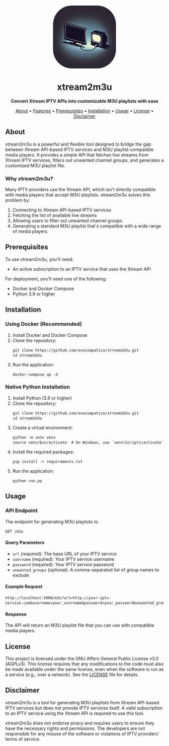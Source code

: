 <p align="center">
  <img src="docs/assets/logo.png" alt="xtream2m3u logo" width="200"
  style = "border-radius: 30%;"/>
</p>

<h1 align="center">xtream2m3u</h1>

<p align="center">
  <strong>Convert Xtream IPTV APIs into customizable M3U playlists with ease</strong>
</p>

<p align="center">
  <a href="#about">About</a> •
  <a href="#features">Features</a> •
  <a href="#prerequisites">Prerequisites</a> •
  <a href="#installation">Installation</a> •
  <a href="#usage">Usage</a> •
  <a href="#license">License</a> •
  <a href="#disclaimer">Disclaimer</a>
</p>

## About

xtream2m3u is a powerful and flexible tool designed to bridge the gap between Xtream API-based IPTV services and M3U playlist-compatible media players. It provides a simple API that fetches live streams from Xtream IPTV services, filters out unwanted channel groups, and generates a customized M3U playlist file.

### Why xtream2m3u?

Many IPTV providers use the Xtream API, which isn't directly compatible with media players that accept M3U playlists. xtream2m3u solves this problem by:

1. Connecting to Xtream API-based IPTV services
2. Fetching the list of available live streams
3. Allowing users to filter out unwanted channel groups
4. Generating a standard M3U playlist that's compatible with a wide range of media players

## Prerequisites

To use xtream2m3u, you'll need:

- An active subscription to an IPTV service that uses the Xtream API

For deployment, you'll need one of the following:

- Docker and Docker Compose
- Python 3.9 or higher

## Installation

### Using Docker (Recommended)

1. Install Docker and Docker Compose
2. Clone the repository:
   ```
   git clone https://github.com/ovosimpatico/xtream2m3u.git
   cd xtream2m3u
   ```
3. Run the application:
   ```
   docker-compose up -d
   ```

### Native Python Installation

1. Install Python (3.9 or higher)
2. Clone the repository:
   ```
   git clone https://github.com/ovosimpatico/xtream2m3u.git
   cd xtream2m3u
   ```
3. Create a virtual environment:
   ```
   python -m venv venv
   source venv/bin/activate  # On Windows, use `venv\Scripts\activate`
   ```
4. Install the required packages:
   ```
   pip install -r requirements.txt
   ```
5. Run the application:
   ```
   python run.py
   ```

## Usage

### API Endpoint

The endpoint for generating M3U playlists is:

```
GET /m3u
```

#### Query Parameters

- `url` (required): The base URL of your IPTV service
- `username` (required): Your IPTV service username
- `password` (required): Your IPTV service password
- `unwanted_groups` (optional): A comma-separated list of group names to exclude

#### Example Request

```
http://localhost:5000/m3u?url=http://your-iptv-service.com&username=your_username&password=your_password&unwanted_groups=news,sports
```

#### Response

The API will return an M3U playlist file that you can use with compatible media players.

## License

This project is licensed under the GNU Affero General Public License v3.0 (AGPLv3). This license requires that any modifications to the code must also be made available under the same license, even when the software is run as a service (e.g., over a network). See the [LICENSE](LICENSE) file for details.

## Disclaimer

xtream2m3u is a tool for generating M3U playlists from Xtream API-based IPTV services but does not provide IPTV services itself. A valid subscription to an IPTV service using the Xtream API is required to use this tool.

xtream2m3u does not endorse piracy and requires users to ensure they have the necessary rights and permissions. The developers are not responsible for any misuse of the software or violations of IPTV providers' terms of service.
